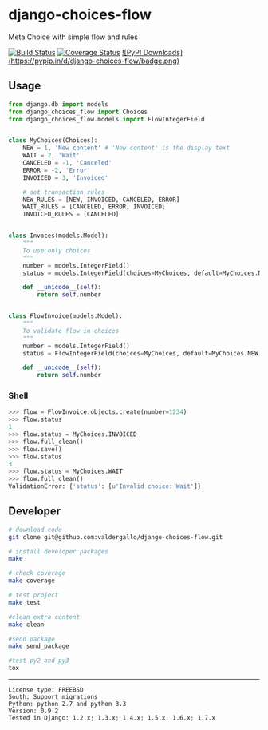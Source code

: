 django-choices-flow
==================

Meta Choice with simple flow and rules

[![Build Status](https://travis-ci.org/valdergallo/django-choices-flow.png?branch=master)](https://travis-ci.org/valdergallo/django-choices-flow)
[![Coverage Status](https://coveralls.io/repos/valdergallo/django-choices-flow/badge.png)](https://coveralls.io/r/valdergallo/django-choices-flow)
[![PyPI Downloads] (https://pypip.in/d/django-choices-flow/badge.png)](https://pypi.python.org/pypi/django_choices_flow)


## Usage


```python
from django.db import models
from django_choices_flow import Choices
from django_choices_flow.models import FlowIntegerField


class MyChoices(Choices):
    NEW = 1, 'New content' # 'New content' is the display text
    WAIT = 2, 'Wait'
    CANCELED = -1, 'Canceled'
    ERROR = -2, 'Error'
    INVOICED = 3, 'Invoiced'

    # set transaction rules
    NEW_RULES = [NEW, INVOICED, CANCELED, ERROR]
    WAIT_RULES = [CANCELED, ERROR, INVOICED]
    INVOICED_RULES = [CANCELED]


class Invoces(models.Model):
	"""
	To use only choices
	"""
    number = models.IntegerField()
    status = models.IntegerField(choices=MyChoices, default=MyChoices.NEW)

    def __unicode__(self):
        return self.number


class FlowInvoice(models.Model):
	"""
	To validate flow in choices
	"""
	number = models.IntegerField()
	status = FlowIntegerField(choices=MyChoices, default=MyChoices.NEW)

	def __unicode__(self):
        return self.number
```

### Shell

```python
>>> flow = FlowInvoice.objects.create(number=1234)
>>> flow.status
1
>>> flow.status = MyChoices.INVOICED
>>> flow.full_clean()
>>> flow.save()
>>> flow.status
3
>>> flow.status = MyChoices.WAIT
>>> flow.full_clean()
ValidationError: {'status': [u'Invalid choice: Wait']}
```

## Developer

```bash
# download code
git clone git@github.com:valdergallo/django-choices-flow.git

# install developer packages
make

# check coverage
make coverage

# test project
make test

#clean extra content
make clean

#send package
make send_package

#test py2 and py3
tox
```


-----------------------------------------------------------
    License type: FREEBSD
    South: Support migrations
    Python: python 2.7 and python 3.3
    Version: 0.9.2
    Tested in Django: 1.2.x; 1.3.x; 1.4.x; 1.5.x; 1.6.x; 1.7.x

